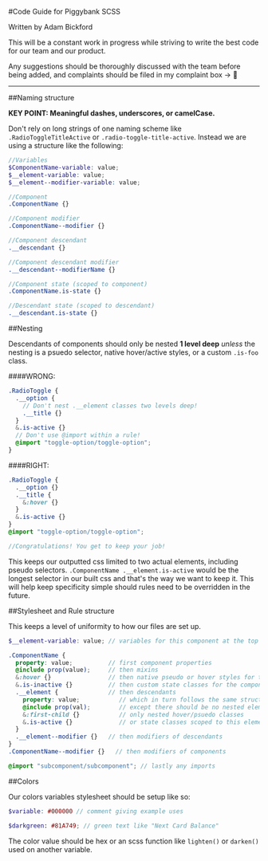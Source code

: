 #Code Guide for Piggybank SCSS

Written by Adam Bickford

This will be a constant work in progress while striving to write the best code for our team and our product.

Any suggestions should be thoroughly discussed with the team before being added, and complaints should be filed in my complaint box -> :toilet:

---

##Naming structure

**KEY POINT: Meaningful dashes, underscores, or camelCase.**

Don't rely on long strings of one naming scheme like `.RadioToggleTitleActive`
or `.radio-toggle-title-active`. Instead we are using a structure like the
following:

```scss
//Variables
$ComponentName-variable: value;
$__element-variable: value;
$__element--modifier-variable: value;

//Component
.ComponentName {}

//Component modifier
.ComponentName--modifier {}

//Component descendant
.__descendant {}

//Component descendant modifier
.__descendant--modifierName {}

//Component state (scoped to component)
.ComponentName.is-state {}

//Descendant state (scoped to descendant)
.__descendant.is-state {}
```

##Nesting

Descendants of components should only be nested **1 level deep** *unless* the
nesting is a psuedo selector, native hover/active styles, or a custom `.is-foo` class.

####WRONG:
```scss
.RadioToggle {
  .__option {
    // Don't nest .__element classes two levels deep!
    .__title {}
  }
  &.is-active {}
  // Don't use @import within a rule!
  @import "toggle-option/toggle-option";
}
```

####RIGHT:
```scss
.RadioToggle {
  .__option {}
  .__title {
    &:hover {}
  }
  &.is-active {}
}
@import "toggle-option/toggle-option";

//Congratulations! You get to keep your job!
```

This keeps our outputted css limited to two actual elements, including pseudo selectors. `.ComponentName .__element.is-active` would be the longest selector in our built css and that's the way we want to keep it. This will help keep specificity simple should rules need to be overridden in the future.

##Stylesheet and Rule structure

This keeps a level of uniformity to how our files are set up.

```scss
$__element-variable: value; // variables for this component at the top of the page

.ComponentName {
  property: value;          // first component properties
  @include prop(value);     // then mixins
  &:hover {}                // then native pseudo or hover styles for the component
  &.is-inactive {}          // then custom state classes for the component
  .__element {              // then descendants
    property: value;           // which in turn follows the same structure
    @include prop(val);        // except there should be no nested elements
    &:first-child {}           // only nested hover/psuedo classes
    &.is-active {}             // or state classes scoped to this element
  }
  .__element--modifier {}   // then modifiers of descendants
}
.ComponentName--modifier {}   // then modifiers of components

@import "subcomponent/subcomponent"; // lastly any imports
```

##Colors

Our colors variables stylesheet should be setup like so:

```scss
$variable: #000000 // comment giving example uses

$darkgreen: #81A749; // green text like "Next Card Balance"
```

The color value should be hex or an scss function like `lighten()` or `darken()` used on another variable.
